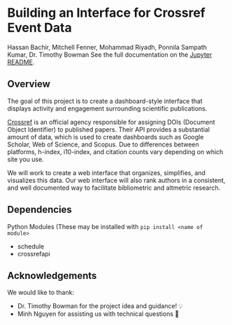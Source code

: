 # Building an Interface for Crossref Event Data

Hassan Bachir, Mitchell Fenner, Mohammad Riyadh, Ponnila Sampath Kumar, Dr. Timothy Bowman 
See the full documentation on the [Jupyter README](https://github.com/tdbowman-CompSci-F2020/crossrefEventData/blob/master/readme.ipynb).
## Overview
The goal of this project is to create a dashboard-style interface that displays activity and engagement surrounding scientific publications.  

[Crossref](https://www.crossref.org/) is an official agency responsible for assigning DOIs (Document Object Identifier) to published papers. Their API provides a substantial amount of data, which is used to create dashboards such as Google Scholar, Web of Science, and Scopus. Due to differences between platforms, h-index, i10-index, and citation counts vary depending on which site you use.  

We will work to create a web interface that organizes, simplifies, and visualizes this data. Our web interface will also rank authors in a consistent, and well documented way to facilitate bibliometric and altmetric research.

## Dependencies
Python Modules (These may be installed with `pip install <name of module>`
* schedule
* crossrefapi

## Acknowledgements
We would like to thank:  
* Dr. Timothy Bowman for the project idea and guidance! 💡  
* Minh Nguyen for assisting us with technical questions 💬 
